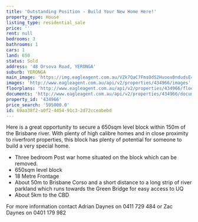 ```yaml
---
title: 'Outstanding Position - Build Your New Home Here!'
property_type: House
listing_type: residential_sale
price: ''
rent: null
bedrooms: 3
bathrooms: 1
cars: 1
land: 650
status: Sold
address: '48 Orsova Road, YERONGA'
suburb: YERONGA
main_image: 'https://img.eagleagent.com.au/VZk7QaC7FmsOdS2Hvoox0ndudsE=/1280x854/smart/https://s3-us-west-2.amazonaws.com/eagleagent-orig/images/6819405/105712628-image-M.jpg'
images: 'http://www.eagleagent.com.au/api/v2/properties/434966/images'
floorplans: 'http://www.eagleagent.com.au/api/v2/properties/434966/floorplans'
documents: 'http://www.eagleagent.com.au/api/v2/properties/434966/documents'
property_id: '434966'
price_search: '595000.0'
id: 69aa38f2-a0f2-4454-91c3-2d72cceabebd
---
```

Here is a great opportunity to secure a 650sqm level block within 150m of the Brisbane river. With plenty of high calibre homes and in close proximity to riverfront properties, this block has plenty of potential for someone to build a very special home.

*  Three bedroom Post war home situated on the block which can be removed.
*  650sqm level block
*  18 Metre Frontage
*  About 50m to Brisbane Corso and a short distance to a long strip of river parkland which runs towards the Green Bridge for easy access to UQ
*  About 5km to the CBD

For more information contact Adrian Daynes on 0411 729 484 or Zac Daynes on 0401 179 982